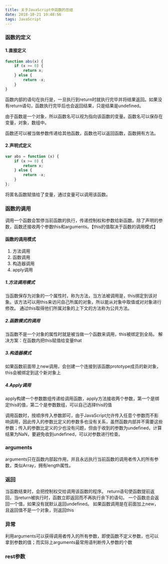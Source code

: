 ```yaml
---
title: 关于JavaScript中函数的总结
date: 2018-10-21 19:48:56
tags: JavaScript
---
```


### 函数的定义
#### 1.直接定义

```JavaScript
function abs(x) {
    if (x >= 0) {
        return x;
    } else {
        return -x;
    }
}
```
<!--more-->
函数内部的语句在执行是，一旦执行到return时就执行完毕并将结果返回。如果没有return语句，函数执行完毕后也会返回结果，只是结果是undefined。

由于函数是一个对象，所以函数名可以视为指向该函数的变量。函数名可以保存在变量，对象，数组中。

函数还可以被当做参数传递给其他函数，函数也可以返回函数，函数拥有方法。

#### 2.声明式定义

```JavaScript
var abs = function (x) {
    if (x >= 0) {
        return x;
    } else {
        return -x;
    }
};
```
将匿名函数赋值给了变量，通过变量可以调用该函数。
### 函数的调用
调用一个函数会暂停当前函数的执行，传递控制权和参数给新函数。除了声明的参数，函数还接收两个参数this和arguments。【this的值取决于函数的调用模式】
#### 函数的调用模式
1. 方法调用
2. 函数调用
3. 构造器调用
4. apply调用


##### 1.方法调用模式
当函数保存为对象的一个属性时，称为方法，当方法被调用是，this绑定到该对象。该方法可以用this来访问自己所属的对象，所以能从对象中取值或对对象进行修改。
通过this取得他们所属对象的上下文的方法称为公共方法。

##### 2.函数模式的调用
当函数不是一个对象的属性时就是被当做一个函数来调用，this被绑定到全局。
解决方案：在函数内把this赋值给变量that

##### 3.构造器模式
如果函数前面带上new调用，会创建一个连接到该函数prototype成员的新对象，this会被绑定到这个新对象上

##### 4.Apply调用
apply构建一个参数数组传递给调用函数，apply方法接收两个参数，第一个是绑定this的值，第二个是参数数组，可以自己选择this的值

调用函数时，按顺序传入参数即可，由于JavaScript允许传入任意个参数而不影响调用，因此传入的参数比定义的参数多也没有关系，虽然函数内部并不需要这些参数；传入的参数比定义的少也没有问题，但由于收到的参数为undefined，计算结果为NaN，要避免收到undefined，可以对参数进行检查。
### arguments
arguments只在函数内部起作用，并且永远执行当前函数的调用者传入的所有参数，类似Array，拥有length属性。

### 返回
当函数结束时，会把控制权交给调用该函数的程序。
return语句使函数提前返回，当return被执行时，函数立即返回而不再执行余下的语句。
一个函数总会返回一个值，如果没有就默认返回undefined。
如果函数调用是在前面加上new，且返回值不是一个对象，则返回this
### 异常


利用arguments可以获得调用者传入的所有参数，即使函数不定义参数，也可以拿到参数的值；而实际上arguments最常用语判断传入参数的个数

### rest参数
